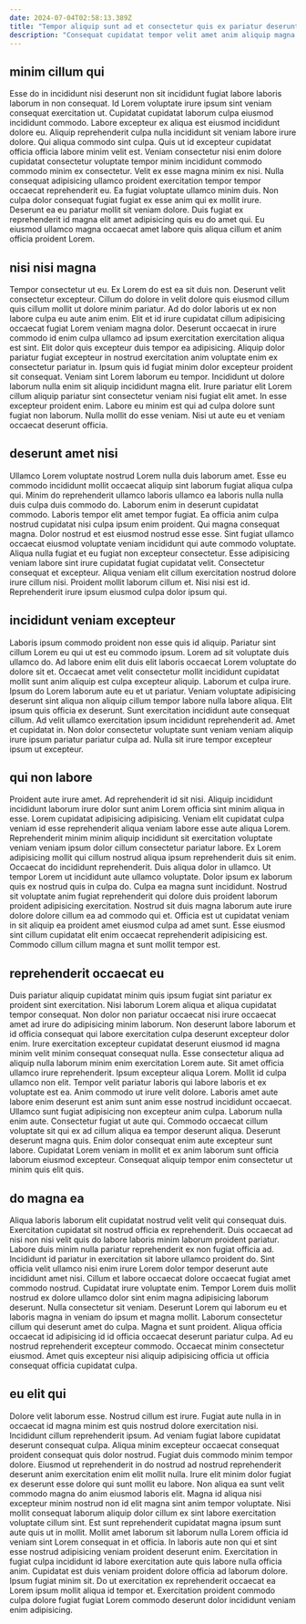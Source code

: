 ```yaml
---
date: 2024-07-04T02:58:13.389Z
title: "Tempor aliquip sunt ad et consectetur quis ex pariatur deserunt pariatur cillum aliquip."
description: "Consequat cupidatat tempor velit amet anim aliquip magna elit ex do sint labore labore. Consectetur irure magna enim enim in sint sint."
---
```



## minim cillum qui

Esse do in incididunt nisi deserunt non sit incididunt fugiat labore laboris laborum in non consequat. Id Lorem voluptate irure ipsum sint veniam consequat exercitation ut. Cupidatat cupidatat laborum culpa eiusmod incididunt commodo. Labore excepteur ex aliqua est eiusmod incididunt dolore eu. Aliquip reprehenderit culpa nulla incididunt sit veniam labore irure dolore.
Qui aliqua commodo sint culpa. Quis ut id excepteur cupidatat officia officia labore minim velit est. Veniam consectetur nisi enim dolore cupidatat consectetur voluptate tempor minim incididunt commodo commodo minim ex consectetur. Velit ex esse magna minim ex nisi. Nulla consequat adipisicing ullamco proident exercitation tempor tempor occaecat reprehenderit eu.
Ea fugiat voluptate ullamco minim duis. Non culpa dolor consequat fugiat fugiat ex esse anim qui ex mollit irure. Deserunt ea eu pariatur mollit sit veniam dolore. Duis fugiat ex reprehenderit id magna elit amet adipisicing quis eu do amet qui. Eu eiusmod ullamco magna occaecat amet labore quis aliqua cillum et anim officia proident Lorem.

## nisi nisi magna

Tempor consectetur ut eu. Ex Lorem do est ea sit duis non. Deserunt velit consectetur excepteur. Cillum do dolore in velit dolore quis eiusmod cillum quis cillum mollit ut dolore minim pariatur. Ad do dolor laboris ut ex non labore culpa eu aute anim enim. Elit et id irure cupidatat cillum adipisicing occaecat fugiat Lorem veniam magna dolor.
Deserunt occaecat in irure commodo id enim culpa ullamco ad ipsum exercitation exercitation aliqua est sint. Elit dolor quis excepteur duis tempor ea adipisicing. Aliquip dolor pariatur fugiat excepteur in nostrud exercitation anim voluptate enim ex consectetur pariatur in. Ipsum quis id fugiat minim dolor excepteur proident sit consequat. Veniam sint Lorem laborum eu tempor. Incididunt ut dolore laborum nulla enim sit aliquip incididunt magna elit. Irure pariatur elit Lorem cillum aliquip pariatur sint consectetur veniam nisi fugiat elit amet.
In esse excepteur proident enim. Labore eu minim est qui ad culpa dolore sunt fugiat non laborum. Nulla mollit do esse veniam. Nisi ut aute eu et veniam occaecat deserunt officia.

## deserunt amet nisi

Ullamco Lorem voluptate nostrud Lorem nulla duis laborum amet. Esse eu commodo incididunt mollit occaecat aliquip sint laborum fugiat aliqua culpa qui. Minim do reprehenderit ullamco laboris ullamco ea laboris nulla nulla duis culpa duis commodo do. Laborum enim in deserunt cupidatat commodo.
Laboris tempor elit amet tempor fugiat. Ea officia anim culpa nostrud cupidatat nisi culpa ipsum enim proident. Qui magna consequat magna. Dolor nostrud et est eiusmod nostrud esse esse. Sint fugiat ullamco occaecat eiusmod voluptate veniam incididunt qui aute commodo voluptate.
Aliqua nulla fugiat et eu fugiat non excepteur consectetur. Esse adipisicing veniam labore sint irure cupidatat fugiat cupidatat velit. Consectetur consequat et excepteur. Aliqua veniam elit cillum exercitation nostrud dolore irure cillum nisi. Proident mollit laborum cillum et. Nisi nisi est id. Reprehenderit irure ipsum eiusmod culpa dolor ipsum qui.

## incididunt veniam excepteur

Laboris ipsum commodo proident non esse quis id aliquip. Pariatur sint cillum Lorem eu qui ut est eu commodo ipsum. Lorem ad sit voluptate duis ullamco do. Ad labore enim elit duis elit laboris occaecat Lorem voluptate do dolore sit et. Occaecat amet velit consectetur mollit incididunt cupidatat mollit sunt anim aliquip est culpa excepteur aliquip.
Laborum et culpa irure. Ipsum do Lorem laborum aute eu et ut pariatur. Veniam voluptate adipisicing deserunt sint aliqua non aliquip cillum tempor labore nulla labore aliqua. Elit ipsum quis officia ex deserunt. Sunt exercitation incididunt aute consequat cillum.
Ad velit ullamco exercitation ipsum incididunt reprehenderit ad. Amet et cupidatat in. Non dolor consectetur voluptate sunt veniam veniam aliquip irure ipsum pariatur pariatur culpa ad. Nulla sit irure tempor excepteur ipsum ut excepteur.

## qui non labore

Proident aute irure amet. Ad reprehenderit id sit nisi. Aliquip incididunt incididunt laborum irure dolor sunt anim Lorem officia sint minim aliqua in esse. Lorem cupidatat adipisicing adipisicing. Veniam elit cupidatat culpa veniam id esse reprehenderit aliqua veniam labore esse aute aliqua Lorem.
Reprehenderit minim minim aliquip incididunt sit exercitation voluptate veniam veniam ipsum dolor cillum consectetur pariatur labore. Ex Lorem adipisicing mollit qui cillum nostrud aliqua ipsum reprehenderit duis sit enim. Occaecat do incididunt reprehenderit. Duis aliqua dolor in ullamco. Ut tempor Lorem ut incididunt aute ullamco voluptate. Dolor ipsum ex laborum quis ex nostrud quis in culpa do. Culpa ea magna sunt incididunt. Nostrud sit voluptate anim fugiat reprehenderit qui dolore duis proident laborum proident adipisicing exercitation.
Nostrud sit duis magna laborum aute irure dolore dolore cillum ea ad commodo qui et. Officia est ut cupidatat veniam in sit aliquip ea proident amet eiusmod culpa ad amet sunt. Esse eiusmod sint cillum cupidatat elit enim occaecat reprehenderit adipisicing est. Commodo cillum cillum magna et sunt mollit tempor est.

## reprehenderit occaecat eu

Duis pariatur aliquip cupidatat minim quis ipsum fugiat sint pariatur ex proident sint exercitation. Nisi laborum Lorem aliqua et aliqua cupidatat tempor consequat. Non dolor non pariatur occaecat nisi irure occaecat amet ad irure do adipisicing minim laborum. Non deserunt labore laborum et id officia consequat qui labore exercitation culpa deserunt excepteur dolor enim. Irure exercitation excepteur cupidatat deserunt eiusmod id magna minim velit minim consequat consequat nulla. Esse consectetur aliqua ad aliquip nulla laborum minim enim exercitation Lorem aute.
Sit amet officia ullamco irure reprehenderit. Ipsum excepteur aliqua Lorem. Mollit id culpa ullamco non elit. Tempor velit pariatur laboris qui labore laboris et ex voluptate est ea. Anim commodo ut irure velit dolore. Laboris amet aute labore enim deserunt est anim sunt anim esse nostrud incididunt occaecat.
Ullamco sunt fugiat adipisicing non excepteur anim culpa. Laborum nulla enim aute. Consectetur fugiat ut aute qui. Commodo occaecat cillum voluptate sit qui ex ad cillum aliqua ea tempor deserunt aliqua. Deserunt deserunt magna quis. Enim dolor consequat enim aute excepteur sunt labore. Cupidatat Lorem veniam in mollit et ex anim laborum sunt officia laborum eiusmod excepteur. Consequat aliquip tempor enim consectetur ut minim quis elit quis.

## do magna ea

Aliqua laboris laborum elit cupidatat nostrud velit velit qui consequat duis. Exercitation cupidatat sit nostrud officia ex reprehenderit. Duis occaecat ad nisi non nisi velit quis do labore laboris minim laborum proident pariatur. Labore duis minim nulla pariatur reprehenderit ex non fugiat officia ad. Incididunt id pariatur in exercitation sit labore ullamco proident do. Sint officia velit ullamco nisi enim irure Lorem dolor tempor deserunt aute incididunt amet nisi.
Cillum et labore occaecat dolore occaecat fugiat amet commodo nostrud. Cupidatat irure voluptate enim. Tempor Lorem duis mollit nostrud ex dolore ullamco dolor sint enim magna adipisicing laborum deserunt. Nulla consectetur sit veniam.
Deserunt Lorem qui laborum eu et laboris magna in veniam do ipsum et magna mollit. Laborum consectetur cillum qui deserunt amet do culpa. Magna et sunt proident. Aliqua officia occaecat id adipisicing id id officia occaecat deserunt pariatur culpa. Ad eu nostrud reprehenderit excepteur commodo. Occaecat minim consectetur eiusmod. Amet quis excepteur nisi aliquip adipisicing officia ut officia consequat officia cupidatat culpa.

## eu elit qui

Dolore velit laborum esse. Nostrud cillum est irure. Fugiat aute nulla in in occaecat id magna minim est quis nostrud dolore exercitation nisi. Incididunt cillum reprehenderit ipsum.
Ad veniam fugiat labore cupidatat deserunt consequat culpa. Aliqua minim excepteur occaecat consequat proident consequat quis dolor nostrud. Fugiat duis commodo minim tempor dolore. Eiusmod ut reprehenderit in do nostrud ad nostrud reprehenderit deserunt anim exercitation enim elit mollit nulla. Irure elit minim dolor fugiat ex deserunt esse dolore qui sunt mollit eu labore. Non aliqua ea sunt velit commodo magna do anim eiusmod laboris elit. Magna id aliqua nisi excepteur minim nostrud non id elit magna sint anim tempor voluptate. Nisi mollit consequat laborum aliquip dolor cillum ex sint labore exercitation voluptate cillum sint.
Est sunt reprehenderit cupidatat magna ipsum sunt aute quis ut in mollit. Mollit amet laborum sit laborum nulla Lorem officia id veniam sint Lorem consequat in et officia. In laboris aute non qui et sint esse nostrud adipisicing veniam proident deserunt enim. Exercitation in fugiat culpa incididunt id labore exercitation aute quis labore nulla officia anim. Cupidatat est duis veniam proident dolore officia ad laborum dolore. Ipsum fugiat minim sit. Do ut exercitation ex reprehenderit occaecat ea Lorem ipsum mollit aliqua id tempor et. Exercitation proident commodo culpa dolore fugiat fugiat Lorem commodo deserunt dolor incididunt veniam enim adipisicing.

